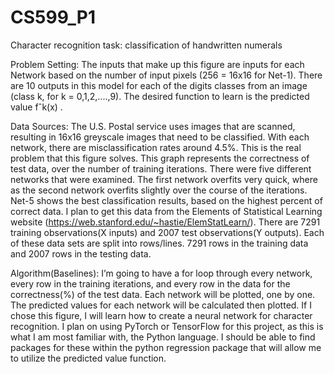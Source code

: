 # CS599_P1
Character recognition task: classification of handwritten numerals


Problem Setting:
The inputs that make up this figure are inputs for each Network based on the number of input pixels (256 = 16x16 for Net-1). There are 10 outputs in this model for each of the digits classes from an image (class k, for k = 0,1,2,....,9). The desired function to learn is the predicted value fˆk(x) .

Data Sources:
The U.S. Postal service uses images that are scanned, resulting in 16x16 greyscale images that need to be classified. With each network, there are misclassification rates around 4.5%. This is the real problem that this figure solves. This graph represents the correctness of test data, over the number of training iterations. There were five different networks that were examined. The first network overfits very quick, where as the second network overfits slightly over the course of the iterations. Net-5 shows the best classification results, based on the highest percent of correct data. I plan to get this data from the Elements of Statistical Learning website (https://web.stanford.edu/~hastie/ElemStatLearn/). There are 7291 training observations(X inputs) and 2007 test observations(Y outputs). Each of these data sets are split into rows/lines. 7291 rows in the training data and 2007 rows in the testing data.

Algorithm(Baselines):
I’m going to have a for loop through every network, every row in the training iterations, and every row in the data for the correctness(%) of the test data. Each network will be plotted, one by one. The predicted values for each network will be calculated then plotted. If I chose this figure, I will learn how to create a neural network for character recognition. I plan on using PyTorch or TensorFlow for this project, as this is what I am most familiar with, the Python language. I should be able to find packages for these within the python regression package that will allow me to utilize the predicted value function.
